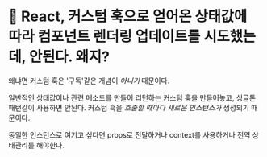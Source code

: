 # 󰏢 React, 커스텀 훅으로 얻어온 상태값에 따라 컴포넌트 렌더링 업데이트를 시도했는데, 안된다. 왜지?


왜냐면 커스텀 훅은 '구독'같은 개념이 _아니기_ 때문이다.

일반적인 상태값이나 관련 메소드를 만들어 리턴하는 커스텀 훅을 만들어놓고, 싱글톤 패턴같이 사용하면 안된다. 커스텀 훅을 _호출할 때마다 새로운 인스턴스가_ 생성되기 때문이다.


동일한 인스턴스로 여기고 싶다면 props로 전달하거나 context를 사용하거나 전역 상태관리를 해야한다.
